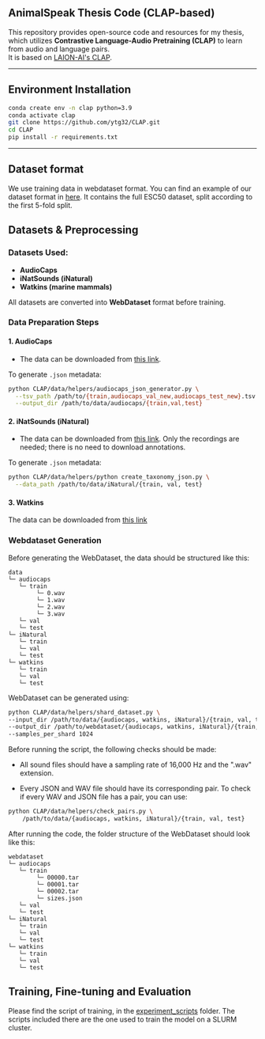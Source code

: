 ## AnimalSpeak Thesis Code (CLAP-based)

This repository provides open-source code and resources for my thesis, which utilizes **Contrastive Language-Audio Pretraining (CLAP)** to learn from audio and language pairs.  
It is based on [LAION-AI's CLAP](https://github.com/LAION-AI/CLAP).

---


## Environment Installation

```bash
conda create env -n clap python=3.9
conda activate clap
git clone https://github.com/ytg32/CLAP.git
cd CLAP
pip install -r requirements.txt
  ```

---

## Dataset format
We use training data in webdataset format. You can find an example of our dataset format in [here](https://drive.google.com/drive/folders/1scyH43eQAcrBz-5fAw44C6RNBhC3ejvX?usp=sharing).
It contains the full ESC50 dataset, split according to the first 5-fold split.


## Datasets & Preprocessing

### Datasets Used:
- **AudioCaps**  
- **iNatSounds (iNatural)**  
- **Watkins (marine mammals)**

All datasets are converted into **WebDataset** format before training.

### Data Preparation Steps

#### 1. AudioCaps

- The data can be downloaded from [this link](https://www.kaggle.com/datasets/nickkar30/audiocaps).

To generate `.json` metadata:

```bash
python CLAP/data/helpers/audiocaps_json_generator.py \
  --tsv_path /path/to/{train,audiocaps_val_new,audiocaps_test_new}.tsv \
  --output_dir /path/to/data/audiocaps/{train,val,test}
  ```

#### 2. iNatSounds (iNatural)

- The data can be downloaded from [this link](https://github.com/visipedia/inat_sounds/tree/main/2024). Only the recordings are needed; there is no need to download annotations.

To generate `.json` metadata:

```bash
python CLAP/data/helpers/python create_taxonomy_json.py \
  --data_path /path/to/data/iNatural/{train, val, test}
```

#### 3. Watkins

The data can be downloaded from [this link]()

### Webdataset Generation

Before generating the WebDataset, the data should be structured like this:

    data
    └─ audiocaps
       └─ train
            └─ 0.wav
            └─ 1.wav
            └─ 2.wav
            └─ 3.wav
       └─ val
       └─ test
    └─ iNatural
       └─ train
       └─ val
       └─ test
    └─ watkins
       └─ train
       └─ val
       └─ test

WebDataset can be generated using:

```bash
python CLAP/data/helpers/shard_dataset.py \
--input_dir /path/to/data/{audiocaps, watkins, iNatural}/{train, val, test} \
--output_dir /path/to/webdataset/{audiocaps, watkins, iNatural}/{train, val, test} \
--samples_per_shard 1024
```

Before running the script, the following checks should be made:

* All sound files should have a sampling rate of 16,000 Hz and the ".wav" extension.

* Every JSON and WAV file should have its corresponding pair. To check if every WAV and JSON file has a pair, you can use:

```bash
python CLAP/data/helpers/check_pairs.py \
    /path/to/data/{audiocaps, watkins, iNatural}/{train, val, test}
```

After running the code, the folder structure of the WebDataset should look like this:

    webdataset
    └─ audiocaps
       └─ train
            └─ 00000.tar
            └─ 00001.tar
            └─ 00002.tar
            └─ sizes.json
       └─ val
       └─ test
    └─ iNatural
       └─ train
       └─ val
       └─ test
    └─ watkins
       └─ train
       └─ val
       └─ test



## Training, Fine-tuning and Evaluation
Please find the script of training, in the [experiment_scripts](./experiment_scripts) folder. 
The scripts included there are the one used to train the model on a SLURM cluster. 

